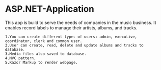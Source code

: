 # ASP.NET-Application

This app is build to serve the needs of companies in the music business. It enables record labels to manage their artists, albums, and tracks.

```
1.You can create different types of users: admin, executive, coordinator, clerk and common user.
2.User can create, read, delete and update albums and tracks to database.
3.Media files also saved to database.
4.MVC pattern.
5.Razor Markup to render webpage.
```

